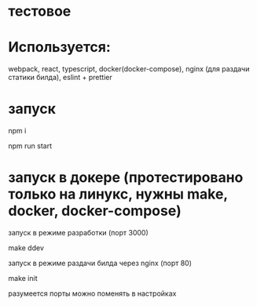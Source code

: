 # тестовое

# Используется: 

webpack, react, typescript, docker(docker-compose), nginx (для раздачи статики билда), eslint + prettier

# запуск

npm i

npm run start

# запуск в докере (протестировано только на линукс, нужны make, docker, docker-compose)

запуск в режиме разработки (порт 3000)

make ddev

запуск в режиме раздачи билда через nginx (порт 80)

make init


разумеется порты можно поменять в настройках
